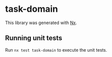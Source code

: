 # task-domain

This library was generated with [Nx](https://nx.dev).

## Running unit tests

Run `nx test task-domain` to execute the unit tests.
